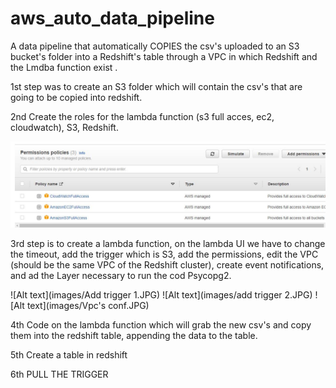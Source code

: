 # aws_auto_data_pipeline

A data pipeline that automatically COPIES the csv's uploaded to an S3 bucket's folder into a Redshift's table through a VPC in which Redshift and the Lmdba function exist  .

1st step was to create an S3 folder which will contain the csv's that are going to be copied into redshift.

2nd Create the roles for the lambda function (s3 full acces, ec2, cloudwatch), S3, Redshift.

![Alt text](images/permisos.JPG)

3rd step is to create a lambda function, on the lambda UI we have to change the timeout, add the trigger which is S3, add the permissions, edit the VPC (should be the same VPC of the Redshift cluster), create event notifications, and ad the Layer necessary to run the cod Psycopg2.

![Alt text](images/Add trigger 1.JPG)
![Alt text](images/add trigger 2.JPG)
![Alt text](images/Vpc's conf.JPG)

4th Code on the lambda function which will grab the new csv's and copy them into the redshift table, appending the data to the table.

5th Create a table in redshift

6th PULL THE TRIGGER

